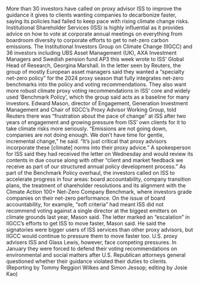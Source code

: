 More than 30 investors have called on proxy advisor ISS to improve the guidance it gives to clients wanting companies to decarbonize faster, saying its policies had failed to keep pace with rising climate change risks.
Institutional Shareholder Services (ISS) is highly influential as it provides advice on how to vote at corporate annual meetings on everything from boardroom diversity to corporate efforts to get to net-zero carbon emissions.
The Institutional Investors Group on Climate Change (IIGCC) and 36 investors including UBS Asset Management (UK), AXA Investment Managers and Swedish pension fund AP3 this week wrote to ISS’ Global Head of Research, Georgina Marshall.
In the letter seen by Reuters, the group of mostly European asset managers said they wanted a “specialty net-zero policy” for the 2024 proxy season that fully integrates net-zero benchmarks into the policy and voting recommendations.
They also want more robust climate proxy voting recommendations in ISS’ core and widely used ‘Benchmark Policy’, which the group said acts as a baseline for many investors.
Edward Mason, director of Engagement, Generation Investment Management and Chair of IIGCC’s Proxy Advisor Working Group, told Reuters there was “frustration about the pace of change” at ISS after two years of engagement and growing pressure from ISS’ own clients for it to take climate risks more seriously.
“Emissions are not going down, companies are not doing enough. We don’t have time for gentle, incremental change,” he said. “It’s just critical that proxy advisors incorporate these [climate] norms into their proxy advice.”
A spokesperson for ISS said they had received the letter on Wednesday and would review its contents in due course along with other “client and market feedback we receive as part of our structured annual policy development process.”
As part of the Benchmark Policy overhaul, the investors called on ISS to accelerate progress in four areas: board accountability, company transition plans, the treatment of shareholder resolutions and its alignment with the Climate Action 100+ Net-Zero Company Benchmark, where investors grade companies on their net-zero performance.
On the issue of board accountability, for example, “soft criteria” had meant ISS did not recommend voting against a single director at the biggest emitters on climate grounds last year, Mason said.
The letter marked an “escalation” in IIGCC’s efforts to get ISS to move faster, Mason said. He said the signatories were bigger users of ISS services than other proxy advisors, but IIGCC would continue to pressure them to move faster too.
U.S. proxy advisers ISS and Glass Lewis, however, face competing pressures.
In January they were forced to defend their voting recommendations on environmental and social matters after U.S. Republican attorneys general questioned whether their guidance violated their duties to clients.
(Reporting by Tommy Reggiori Wilkes and Simon Jessop; editing by Josie Kao)